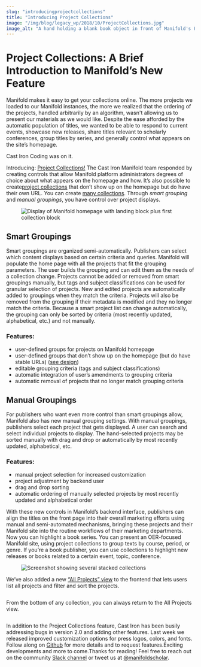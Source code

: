 ```yaml
---
slug: "introducingprojectcollections"
title: "Introducing Project Collections"
image: "/img/blog/legacy_wp/2018/10/ProjectCollections.jpg"
image_alt: "A hand holding a blank book object in front of Manifold's Featured Project icon with text that reads Hmmmm.... we could feature projects about voting! Or prepare our collection for the upcoming conference and showcase new titles... what will your Manifold homepage display?"
---
```


# Project Collections: A Brief Introduction to Manifold’s New Feature

Manifold makes it easy to get your collections online. The more projects we loaded to our Manifold instances, the more we realized that the ordering of the projects, handled arbitrarily by an algorithm, wasn't allowing us to present our materials as we would like. Despite the ease afforded by the automatic population of titles, we wanted to be able to respond to current events, showcase new releases, share titles relevant to scholarly conferences, group titles by series, and generally control what appears on the site’s homepage.

Cast Iron Coding was on it.

<!--truncate-->

Introducing: [Project Collections!](https://marvelapp.com/9aeggi1/screen/46424325) The Cast Iron Manifold team responded by creating controls that allow Manifold platform administrators degrees of choice about what appears on the homepage and how. It’s also possible to create[project collections](https://marvelapp.com/9aeggi1/screen/46424311) that don’t show up on the homepage but do have their own URL. You can create [many collections](https://marvelapp.com/9aeggi1/screen/46424307). Through _smart grouping_ and _manual groupings_, you have control over project displays.

<figure>
  <img 
    src={require('/img/blog/legacy_wp/2018/10/Screen-Shot-2018-10-10-at-12.24.50-PM.png').default}
    alt="Display of Manifold homepage with landing block plus first collection block"
  />
  <figcaption></figcaption>
</figure>

## Smart Groupings

Smart groupings are organized semi-automatically. Publishers can select which content displays based on certain criteria and queries. Manifold will populate the home page with all the projects that fit the grouping parameters. The user builds the grouping and can edit them as the needs of a collection change. Projects cannot be added or removed from smart groupings manually, but tags and subject classifications can be used for granular selection of projects. New and edited projects are automatically added to groupings when they match the criteria. Projects will also be removed from the grouping if their metadata is modified and they no longer match the criteria. Because a smart project list can change automatically, the grouping can only be sorted by criteria (most recently updated, alphabetical, etc.) and not manually.

### Features:

- user-defined groups for projects on Manifold homepage
- user-defined groups that don’t show up on the homepage (but do have stable URLs) ([see design](https://marvelapp.com/9aeggi1/screen/46424311))
- editable grouping criteria (tags and subject classifications)
- automatic integration of user’s amendments to grouping criteria
- automatic removal of projects that no longer match grouping criteria

## Manual Groupings

For publishers who want even more control than smart groupings allow, Manifold also has new manual grouping settings. With manual groupings, publishers select each project that gets displayed. A user can search and select individual projects to display. The hand-selected projects may be sorted manually with drag and drop or automatically by most recently updated, alphabetical, etc.

### Features:

- manual project selection for increased customization
- project adjustment by backend user
- drag and drop sorting
- automatic ordering of manually selected projects by most recently updated and alphabetical order

With these new controls in Manifold’s backend interface, publishers can align the titles on the front page into their overall marketing efforts using manual and semi-automated mechanisms, bringing these projects and their Manifold site into the routine workflows of their marketing departments. Now you can highlight a book series. You can present an OER-focused Manifold site, using project collections to group texts by course, period, or genre. If you’re a book publisher, you can use collections to highlight new releases or books related to a certain event, topic, conference.

<figure>
  <img 
    src={require('/img/blog/legacy_wp/2018/10/Screen-Shot-2018-10-10-at-12.25.49-PM.png').default}
    alt="Screenshot showing several stacked collections"
  />
  <figcaption></figcaption>
</figure>

We’ve also added a new [“All Projects” view](https://marvelapp.com/9aeggi1/screen/46424346) to the frontend that lets users list all projects and filter and sort the projects.

<figure>
  <img 
    src={require('/img/blog/legacy_wp/2018/10/Screen-Shot-2018-10-10-at-12.31.59-PM.png').default}
    alt=""
  />
  <figcaption></figcaption>
</figure>

From the bottom of any collection, you can always return to the All Projects view.

<figure>
  <img 
    src={require('/img/blog/legacy_wp/2018/10/Screen-Shot-2018-10-10-at-12.26.12-PM.png').default}
    alt=""
  />
  <figcaption></figcaption>
</figure>

In addition to the Project Collections feature, Cast Iron has been busily addressing bugs in version 2.0 and adding other features. Last week we released improved customization options for press logos, colors, and fonts. Follow along on [Github](https://github.com/ManifoldScholar/manifold/projects/7) for more details and to request features.Exciting developments and more to come.Thanks for reading! Feel free to reach out on the community [Slack channel](https://manifold-slackin.herokuapp.com/) or tweet us at [@manifoldscholar](https://twitter.com/ManifoldScholar).
